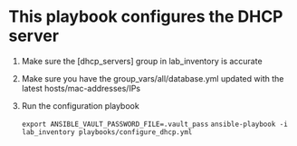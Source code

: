 # This playbook configures the DHCP server

1. Make sure the [dhcp_servers] group in lab_inventory is accurate

2. Make sure you have the group_vars/all/database.yml updated with the latest hosts/mac-addresses/IPs

3. Run the configuration playbook

   `export ANSIBLE_VAULT_PASSWORD_FILE=.vault_pass`
   `ansible-playbook -i lab_inventory playbooks/configure_dhcp.yml`
